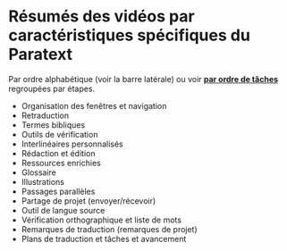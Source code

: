 ﻿---
sidebar_position : 1
titre : Vue d'ensemble
---

# Résumés des vidéos par caractéristiques spécifiques du Paratext
Par ordre alphabétique (voir la barre latérale)
ou voir [**par ordre de tâches**](list-of-videos) regroupées par étapes. 
- Organisation des fenêtres et navigation
- Retraduction
- Termes bibliques
- Outils de vérification
- Interlinéaires personnalisés
- Rédaction et édition
- Ressources enrichies
- Glossaire
- Illustrations
- Passages parallèles
- Partage de projet (envoyer/récevoir)
- Outil de langue source
- Vérification orthographique et liste de mots
- Remarques de traduction (remarques de projet)
- Plans de traduction et tâches et avancement
